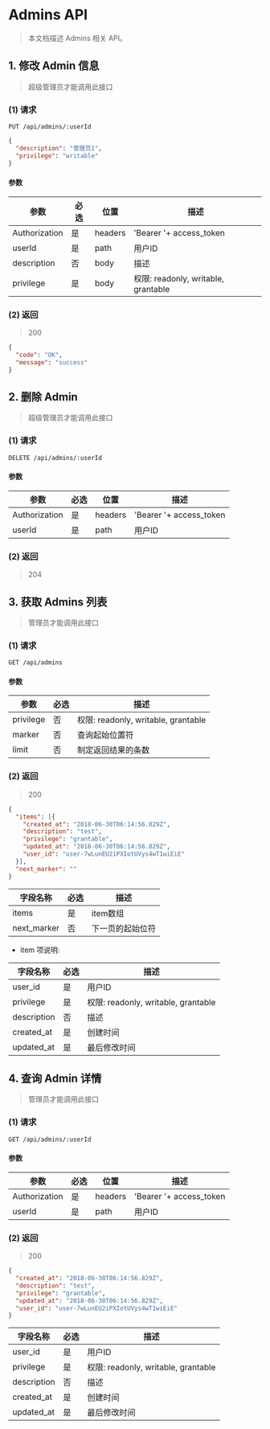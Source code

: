 # Admins API


> 本文档描述 Admins 相关 API。


## 1. 修改 Admin 信息

> 超级管理员才能调用此接口

### (1) 请求
```
PUT /api/admins/:userId
```

```json
{
  "description": "管理员1",
  "privilege": "writable"
}
```

#### 参数

|参数|必选|位置|描述|
|---|---|---|---|
| Authorization |是| headers | 'Bearer '+ access_token | 
|userId|是| path |用户ID|
|description|否|body|描述|
|privilege|是|body| 权限: readonly, writable, grantable |

### (2) 返回

> 200

```json
{
  "code": "OK",
  "message": "success"
}
```

## 2. 删除 Admin

> 超级管理员才能调用此接口

### (1) 请求

```
DELETE /api/admins/:userId
```


#### 参数

|参数|必选|位置|描述|
|---|---|---|---|
| Authorization |是| headers | 'Bearer '+ access_token | 
|userId|是| path |用户ID|


### (2) 返回

> 204


## 3. 获取 Admins 列表

> 管理员才能调用此接口

### (1) 请求
```
GET /api/admins
```

#### 参数

|参数|必选|描述|
|---|---|---|
|privilege|否|权限: readonly, writable, grantable   |
|marker|否|查询起始位置符|
|limit|否|制定返回结果的条数|

### (2) 返回

> 200

```json
{
  "items": [{
    "created_at": "2018-06-30T06:14:56.829Z",
    "description": "test",
    "privilege": "grantable",
    "updated_at": "2018-06-30T06:14:56.829Z",
    "user_id": "user-7wLunEU2iPXIotUVys4wT1wiEiE"
  }],
  "next_marker": ""
}
```

|字段名称|必选|描述|
|---|---|---|
|items|是|item数组|
|next_marker|否| 下一页的起始位符 |

* item 项说明:

|字段名称|必选|描述|
|---|---|---|
|user_id|是|用户ID|
|privilege|是|权限: readonly, writable, grantable |
|description|否|描述 |
|created_at|是| 创建时间 |
|updated_at|是| 最后修改时间 |


## 4. 查询 Admin 详情

> 管理员才能调用此接口

### (1) 请求
```
GET /api/admins/:userId
```

#### 参数

|参数|必选|位置|描述|
|---|---|---|---|
| Authorization |是| headers | 'Bearer '+ access_token | 
|userId|是| path |用户ID|


### (2) 返回

> 200

```json
{
  "created_at": "2018-06-30T06:14:56.829Z",
  "description": "test",
  "privilege": "grantable",
  "updated_at": "2018-06-30T06:14:56.829Z",
  "user_id": "user-7wLunEU2iPXIotUVys4wT1wiEiE"
}
```

|字段名称|必选|描述|
|---|---|---| 
|user_id|是|用户ID|
|privilege|是|权限: readonly, writable, grantable |
|description|否|描述 |
|created_at|是| 创建时间 |
|updated_at|是| 最后修改时间 |
